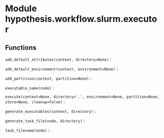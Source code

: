 Module hypothesis.workflow.slurm.executor
=========================================

Functions
---------

    
`add_default_attributes(context, directory=None)`
:   

    
`add_default_environment(context, environment=None)`
:   

    
`add_partition(context, partition=None)`
:   

    
`executable_name(node)`
:   

    
`execute(context=None, directory='.', environment=None, partition=None, store=None, cleanup=False)`
:   

    
`generate_executables(context, directory)`
:   

    
`generate_task_file(node, directory)`
:   

    
`task_filename(node)`
: